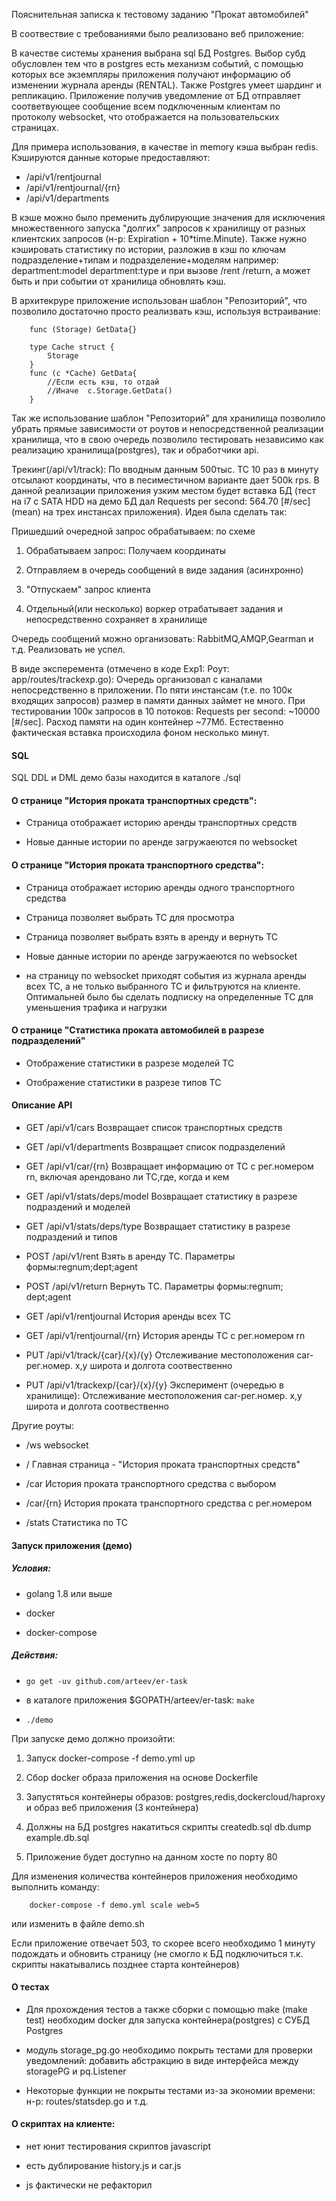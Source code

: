Пояснительная записка к тестовому заданию "Прокат автомобилей"


В соотвествие с требованиями было реализовано веб приложение:

В качестве системы хранения выбрана sql БД Postgres. Выбор субд обусловлен тем что в postgres есть механизм событий, с помощью которых все экземпляры приложения получают  информацию об изменении журнала аренды (RENTAL). Также  Postgres умеет шардинг и репликацию.
Приложение получив уведомление от БД отправляет соответвующее сообщение всем подключенным клиентам по протоколу websocket, что отображается на пользовательских страницах.

Для примера использования, в качестве in memory кэша выбран redis. Кэшируются данные которые предоставляют:

* /api/v1/rentjournal
* /api/v1/rentjournal/{rn}
* /api/v1/departments
 
В кэше можно было пременить дублирующие значения для исключения множественного запуска "долгих" запросов к хранилищу от разных клиентских запросов (н-р: Expiration + 10*time.Minute). Также нужно кэшировать статистику по истории, разложив в кэш по ключам  подразделение+типам и подразделение+моделям например: department:model department:type и при вызове /rent /return, а может быть и при событии от хранилица обновлять кэш.

В архитекруре приложение использован шаблон "Репозиторий", что позволило достаточно просто реализвать кэш, используя встраивание:

``` type Storage {}
    func (Storage) GetData{}
    
    type Cache struct {
        Storage
    }
    func (c *Cache) GetData{
        //Если есть кэш, то отдай 
        //Иначе  c.Storage.GetData()
    }
```

Так же использование шаблон "Репозиторий" для хранилища позволило убрать прямые зависимости от роутов и непосредственной реализации хранилища, что в свою очередь позволило тестировать независимо как реализацию хранилища(postgres), так и обработчики api.

Трекинг(/api/v1/track):
По вводным данным 500тыс. ТС  10 раз в минуту отсылают координаты,  что в песиместичном варианте дает 500k rps. В данной реализации приложения узким местом будет вставка БД (тест на i7 c SATA HDD на демо БД дал Requests per second:    564.70 [#/sec] (mean) на трех инстансах приложения). Идея была сделать так: 

Пришедший очередной запрос обрабатываем: по схеме

1. Обрабатываем запрос: Получаем координаты

2. Отправляем в очередь сообщений в виде задания (асинхронно)

2. "Отпускаем" запрос клиента

3. Отдельный(или несколько) воркер отрабатывает задания и непосредственно сохраняет в хранилище

Очередь сообщений можно организовать: RabbitMQ,AMQP,Gearman и т.д.
Реализовать не успел.

В виде эксперемента (отмечено в коде Exp1: Роут: app/routes/trackexp.go): Очередь организовал с каналами непосредственно в приложении. По пяти инстансам (т.е. по 100к входящих запросов) размер в памяти данных займет не много. При тестировании 100к запросов в 10 потоков: Requests per second:   ~10000 [#/sec].  Расход памяти на один контейнер ~77Мб. Естественно фактическая вставка происходила фоном несколько минут.


#### SQL

SQL DDL и DML демо базы находится в каталоге ./sql

#### О странице "История проката транспортных средств":

* Страница отображает историю аренды транспортных средств

* Новые данные истории по аренде загружаеются по websocket

#### О странице "История проката транспортного средства": 

* Страница отображает историю аренды одного транспортного средства

* Страница позволяет выбрать ТС для просмотра

* Страница позволяет выбрать взять в аренду и вернуть ТС

* Новые данные истории по аренде загружаеются по websocket

* на страницу по websocket приходят события из журнала аренды всех ТС, а не только выбранного ТС и фильтруются на клиенте. Оптимальней было бы сделать подписку на определенные ТС для уменьшения трафика и нагрузки

#### О странице "Статистика проката автомобилей в разрезе подразделений"

* Отображение статистики в разрезе моделей ТС
    
* Отображение статистики в разрезе типов ТС

#### Описание API


* GET /api/v1/cars Возвращает список транспортных средств

* GET /api/v1/departments Возвращает список подразделений

* GET /api/v1/car/{rn} Возвращает информацию от ТС с 
рег.номером rn, включая арендовано ли ТС,где, когда и кем

* GET /api/v1/stats/deps/model Возвращает статистику в 
разрезе подраздений и моделей

* GET /api/v1/stats/deps/type Возвращает статистику в 
разрезе подраздений и типов

* POST /api/v1/rent Взять в аренду ТС. Параметры 
формы:regnum;dept;agent

* POST /api/v1/return Вернуть ТС. Параметры формы:regnum;
dept;agent

* GET /api/v1/rentjournal История аренды всех ТС

* GET /api/v1/rentjournal/{rn} История аренды ТС с 
рег.номером rn

* PUT /api/v1/track/{car}/{x}/{y} Отслеживание 
местоположения car-рег.номер. x,y широта и долгота 
соотвественно

* PUT /api/v1/trackexp/{car}/{x}/{y} Эксперимент (очередью в хранилище): Отслеживание местоположения car-рег.номер. x,y широта и долгота соотвественно

Другие роуты:

* /ws websocket

* / Главная страница - "История проката транспортных средств"

* /car История проката транспортного средства с выбором

* /car/{rn} История проката транспортного средства с рег.номером

* /stats Статистика по ТС

#### Запуск приложения (демо)

##### Условия: 



* golang 1.8 или выше

* docker 

* docker-compose

##### Действия:

* ```go get -uv github.com/arteev/er-task```

* в каталоге приложения $GOPATH/arteev/er-task: ```make```

* ```./demo```

При запуске демо должно произойти: 

1. Запуск docker-compose -f demo.yml up

2. Сбор docker образа приложения на основе Dockerfile

3. Запустяться контейнеры образов: postgres,redis,dockercloud/haproxy и образ веб приложения (3 контейнера)

4. Должны на БД postgres накатиться скрипты createdb.sql db.dump example.db.sql

5. Приложение будет доступно на данном хосте по порту 80


Для изменения количества контейнеров приложения необходимо выполнить команду:

```
    docker-compose -f demo.yml scale web=5
```

или изменить в файле demo.sh

Если приложение отвечает 503, то скорее всего необходимо 1 минуту подождать и обновить страницу (не смогло к БД подключиться т.к. скрипты накатывались позднее старта контейнеров)

#### О тестах

* Для прохождения тестов а также сборки с помощью make (make test) необходим docker для запуска контейнера(postgres) с СУБД Postgres

* модуль storage_pg.go необходимо покрыть тестами для проверки уведомлений: добавить абстракцию в виде интерфейса между storagePG и pq.Listener

* Некоторые функции не покрыты тестами из-за экономии времени: н-р: routes/statsdep.go и т.д.

#### О скриптах на клиенте:

* нет юнит тестирования скриптов javascript

* есть дублирование history.js и car.js

* js фактически не рефакторил

